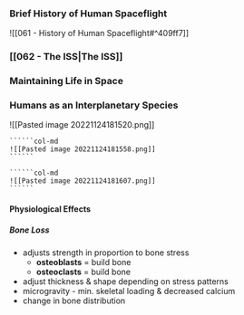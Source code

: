 ### Brief History of Human Spaceflight
![[061 - History of Human Spaceflight#^409ff7]]

### [[062 - The ISS|The ISS]]

### Maintaining Life in Space

### Humans as an Interplanetary Species
![[Pasted image 20221124181520.png]]
```````col
``````col-md
![[Pasted image 20221124181558.png]]
``````

``````col-md
![[Pasted image 20221124181607.png]]
``````
```````

#### Physiological Effects

##### Bone Loss
- adjusts strength in proportion to bone stress
	- **osteoblasts** = build bone
	- **osteoclasts** = build bone
- adjust thickness & shape depending on stress patterns
- microgravity - min. skeletal loading & decreased calcium
- change in bone distribution